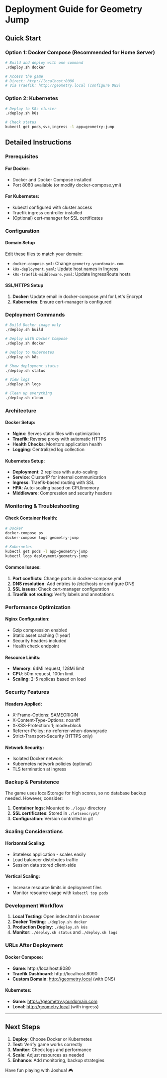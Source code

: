 # Deployment Guide for Geometry Jump

## Quick Start

### Option 1: Docker Compose (Recommended for Home Server)
```bash
# Build and deploy with one command
./deploy.sh docker

# Access the game
# Direct: http://localhost:8080
# Via Traefik: http://geometry.local (configure DNS)
```

### Option 2: Kubernetes
```bash
# Deploy to K8s cluster
./deploy.sh k8s

# Check status
kubectl get pods,svc,ingress -l app=geometry-jump
```

## Detailed Instructions

### Prerequisites

#### For Docker:
- Docker and Docker Compose installed
- Port 8080 available (or modify docker-compose.yml)

#### For Kubernetes:
- kubectl configured with cluster access
- Traefik ingress controller installed
- (Optional) cert-manager for SSL certificates

### Configuration

#### Domain Setup
Edit these files to match your domain:
- `docker-compose.yml`: Change `geometry.yourdomain.com`
- `k8s-deployment.yaml`: Update host names in Ingress
- `k8s-traefik-middleware.yaml`: Update IngressRoute hosts

#### SSL/HTTPS Setup
1. **Docker**: Update email in docker-compose.yml for Let's Encrypt
2. **Kubernetes**: Ensure cert-manager is configured

### Deployment Commands

```bash
# Build Docker image only
./deploy.sh build

# Deploy with Docker Compose
./deploy.sh docker

# Deploy to Kubernetes  
./deploy.sh k8s

# Show deployment status
./deploy.sh status

# View logs
./deploy.sh logs

# Clean up everything
./deploy.sh clean
```

### Architecture

#### Docker Setup:
- **Nginx**: Serves static files with optimization
- **Traefik**: Reverse proxy with automatic HTTPS
- **Health Checks**: Monitors application health
- **Logging**: Centralized log collection

#### Kubernetes Setup:
- **Deployment**: 2 replicas with auto-scaling
- **Service**: ClusterIP for internal communication
- **Ingress**: Traefik-based routing with SSL
- **HPA**: Auto-scaling based on CPU/memory
- **Middleware**: Compression and security headers

### Monitoring & Troubleshooting

#### Check Container Health:
```bash
# Docker
docker-compose ps
docker-compose logs geometry-jump

# Kubernetes
kubectl get pods -l app=geometry-jump
kubectl logs deployment/geometry-jump
```

#### Common Issues:
1. **Port conflicts**: Change ports in docker-compose.yml
2. **DNS resolution**: Add entries to /etc/hosts or configure DNS
3. **SSL issues**: Check cert-manager configuration
4. **Traefik not routing**: Verify labels and annotations

### Performance Optimization

#### Nginx Configuration:
- Gzip compression enabled
- Static asset caching (1 year)
- Security headers included
- Health check endpoint

#### Resource Limits:
- **Memory**: 64Mi request, 128Mi limit
- **CPU**: 50m request, 100m limit
- **Scaling**: 2-5 replicas based on load

### Security Features

#### Headers Applied:
- X-Frame-Options: SAMEORIGIN
- X-Content-Type-Options: nosniff
- X-XSS-Protection: 1; mode=block
- Referrer-Policy: no-referrer-when-downgrade
- Strict-Transport-Security (HTTPS only)

#### Network Security:
- Isolated Docker network
- Kubernetes network policies (optional)
- TLS termination at ingress

### Backup & Persistence

The game uses localStorage for high scores, so no database backup needed. However, consider:

1. **Container logs**: Mounted to `./logs/` directory
2. **SSL certificates**: Stored in `./letsencrypt/`
3. **Configuration**: Version controlled in git

### Scaling Considerations

#### Horizontal Scaling:
- Stateless application - scales easily
- Load balancer distributes traffic
- Session data stored client-side

#### Vertical Scaling:
- Increase resource limits in deployment files
- Monitor resource usage with `kubectl top pods`

### Development Workflow

1. **Local Testing**: Open index.html in browser
2. **Docker Testing**: `./deploy.sh docker`
3. **Production Deploy**: `./deploy.sh k8s`
4. **Monitor**: `./deploy.sh status` and `./deploy.sh logs`

### URLs After Deployment

#### Docker Compose:
- **Game**: http://localhost:8080
- **Traefik Dashboard**: http://localhost:8090
- **Custom Domain**: http://geometry.local (with DNS)

#### Kubernetes:
- **Game**: https://geometry.yourdomain.com
- **Local**: http://geometry.local (with ingress)

---

## Next Steps

1. **Deploy**: Choose Docker or Kubernetes
2. **Test**: Verify game works correctly
3. **Monitor**: Check logs and performance
4. **Scale**: Adjust resources as needed
5. **Enhance**: Add monitoring, backup strategies

Have fun playing with Joshua! 🎮
